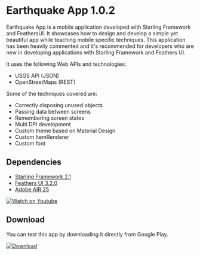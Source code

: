 # Earthquake App 1.0.2

Earthquake App is a mobile application developed with Starling Framework and FeathersUI. It showcases how to design and develop a simple yet beautiful app while teaching mobile specific techniques.
This application has been heavily commented and it's recommended for developers who are new in developing applications with Starling Framework and Feathers UI.

It uses the following Web APIs and technologies:

  - USGS API (JSON)
  - OpenStreetMaps (REST)

Some of the techniques covered are:

  - Correctly disposing unused objects
  - Passing data between screens
  - Remembering screen states
  - Multi DPI development
  - Custom theme based on Material Design
  - Custom ItemRenderer
  - Custom font

## Dependencies

* [Starling Framework 2.1](http://gamua.com/starling/)
* [Feathers UI 3.2.0](https://feathersui.com/)
* [Adobe AIR 25](http://www.adobe.com/devnet/air/air-sdk-download.html)

[![Watch on Youtube](http://i.imgur.com/KausbJB.png)](https://www.youtube.com/watch?v=T14a9QIm8Ts)

## Download

You can test this app by downloading it directly from Google Play.

[![Download](http://i.imgur.com/He0deVa.png)](https://play.google.com/store/apps/details?id=air.im.phantom.earthquakes)